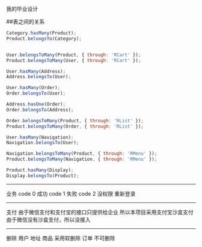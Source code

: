 我的毕业设计

##表之间的关系
```javascript
Category.hasMany(Product);
Product.belongsTo(Category);


User.belongsToMany(Product, { through: 'RCart' });
Product.belongsToMany(User, { through: 'RCart' });

User.hasMany(Address);
Address.belongsTo(User);

User.hasMany(Order);
Order.belongsTo(User);

Address.hasOne(Order);
Order.belongsTo(Address);

Order.belongsToMany(Product, { through: 'RList' });
Product.belongsToMany(Order, { through: 'RList' });

User.hasMany(Navigation);
Navigation.belongsTo(User);

Navigation.belongsToMany(Product, { through: 'RMenu' });
Product.belongsToMany(Navigation, { through: 'RMenu' });

Product.hasMany(Display);
Display.belongsTo(Product);

```
---

业务
code 0 成功
code 1 失败 
code 2 没权限 重新登录

---

支付
由于微信支付和支付宝的接口只提供给企业
所以本项目采用支付宝沙盒支付
由于微信没有沙盒支付，所以没接入

---
删除
用户 地址 商品  采用软删除
订单 不可删除 

